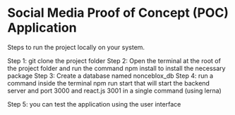 # Social Media Proof of Concept (POC) Application

Steps to run the project locally on your system.

Step 1: git clone the project folder
Step 2: Open the terminal at the root of the project folder and run the command npm install to install the necessary package 
Step 3: Create a database named nonceblox_db 
Step 4: run a command inside the terminal npm run start that will start the backend server and port 3000 and react.js 3001 in a single command (using lerna)

Step 5: you can test the application using the user interface 
